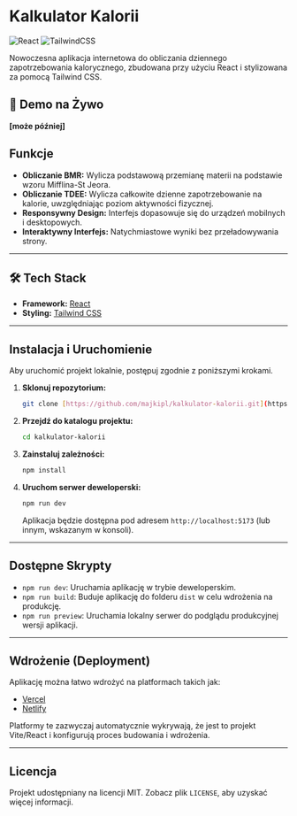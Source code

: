 # Kalkulator Kalorii

![React](https://img.shields.io/badge/react-%2320232A.svg?style=for-the-badge&logo=react&logoColor=%2361DAFB)
![TailwindCSS](https://img.shields.io/badge/tailwindcss-%2338B2AC.svg?style=for-the-badge&logo=tailwind-css&logoColor=white)

Nowoczesna aplikacja internetowa do obliczania dziennego zapotrzebowania kalorycznego, zbudowana przy użyciu React i stylizowana za pomocą Tailwind CSS.



## 🚀 Demo na Żywo

**[może później]**

## Funkcje

- **Obliczanie BMR:** Wylicza podstawową przemianę materii na podstawie wzoru Mifflina-St Jeora.
- **Obliczanie TDEE:** Wylicza całkowite dzienne zapotrzebowanie na kalorie, uwzględniając poziom aktywności fizycznej.
- **Responsywny Design:** Interfejs dopasowuje się do urządzeń mobilnych i desktopowych.
- **Interaktywny Interfejs:** Natychmiastowe wyniki bez przeładowywania strony.

---

## 🛠️ Tech Stack

- **Framework:** [React](https://reactjs.org/)
- **Styling:** [Tailwind CSS](https://tailwindcss.com/)

---

## Instalacja i Uruchomienie

Aby uruchomić projekt lokalnie, postępuj zgodnie z poniższymi krokami.

1.  **Sklonuj repozytorium:**
    ```bash
    git clone [https://github.com/majkipl/kalkulator-kalorii.git](https://github.com/majkipl/kalkulator-kalorii.git)
    ```

2.  **Przejdź do katalogu projektu:**
    ```bash
    cd kalkulator-kalorii
    ```

3.  **Zainstaluj zależności:**
    ```bash
    npm install
    ```

4.  **Uruchom serwer deweloperski:**
    ```bash
    npm run dev
    ```
    Aplikacja będzie dostępna pod adresem `http://localhost:5173` (lub innym, wskazanym w konsoli).

---

## Dostępne Skrypty

- `npm run dev`: Uruchamia aplikację w trybie deweloperskim.
- `npm run build`: Buduje aplikację do folderu `dist` w celu wdrożenia na produkcję.
- `npm run preview`: Uruchamia lokalny serwer do podglądu produkcyjnej wersji aplikacji.

---

## Wdrożenie (Deployment)

Aplikację można łatwo wdrożyć na platformach takich jak:

- [Vercel](https://vercel.com/)
- [Netlify](https://www.netlify.com/)

Platformy te zazwyczaj automatycznie wykrywają, że jest to projekt Vite/React i konfigurują proces budowania i wdrożenia.

---

## Licencja

Projekt udostępniany na licencji MIT. Zobacz plik `LICENSE`, aby uzyskać więcej informacji.